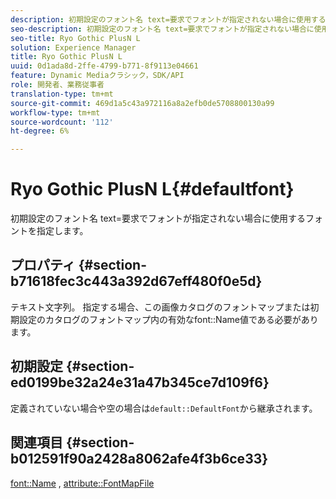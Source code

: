 ```yaml
---
description: 初期設定のフォント名 text=要求でフォントが指定されない場合に使用するフォントを指定します。
seo-description: 初期設定のフォント名 text=要求でフォントが指定されない場合に使用するフォントを指定します。
seo-title: Ryo Gothic PlusN L
solution: Experience Manager
title: Ryo Gothic PlusN L
uuid: 0d1ada8d-2ffe-4799-b771-8f9113e04661
feature: Dynamic Mediaクラシック，SDK/API
role: 開発者、業務従事者
translation-type: tm+mt
source-git-commit: 469d1a5c43a972116a8a2efb0de5708800130a99
workflow-type: tm+mt
source-wordcount: '112'
ht-degree: 6%

---
```



# Ryo Gothic PlusN L{#defaultfont}

初期設定のフォント名 text=要求でフォントが指定されない場合に使用するフォントを指定します。

## プロパティ {#section-b71618fec3c443a392d67eff480f0e5d}

テキスト文字列。 指定する場合、この画像カタログのフォントマップまたは初期設定のカタログのフォントマップ内の有効なfont::Name値である必要があります。

## 初期設定 {#section-ed0199be32a24e31a47b345ce7d109f6}

定義されていない場合や空の場合は`default::DefaultFont`から継承されます。

## 関連項目 {#section-b012591f90a2428a8062afe4f3b6ce33}

[font::Name](../../../../../is-api/image-catalog/image-serving-api-ref/c-image-catalog-reference/c-font-map-reference/r-name-font.md#reference-c55889877dc54aabb60734dcde86ee76) ,  [attribute::FontMapFile](../../../../../is-api/image-catalog/image-serving-api-ref/c-image-catalog-reference/c-attributes-reference/r-fontmapfile.md#reference-22e077d4595b45b6a6e549b8499ecb76)
